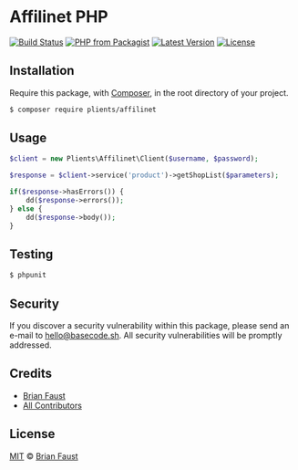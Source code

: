 # Affilinet PHP

[![Build Status](https://img.shields.io/travis/plients/affilinet/master.svg?style=flat-square)](https://travis-ci.org/plients/affilinet)
[![PHP from Packagist](https://img.shields.io/packagist/php-v/plients/affilinet.svg?style=flat-square)]()
[![Latest Version](https://img.shields.io/github/release/plients/affilinet.svg?style=flat-square)](https://github.com/plients/affilinet/releases)
[![License](https://img.shields.io/packagist/l/plients/affilinet.svg?style=flat-square)](https://packagist.org/packages/plients/affilinet)

## Installation

Require this package, with [Composer](https://getcomposer.org/), in the root directory of your project.

``` bash
$ composer require plients/affilinet
```

## Usage

```php
$client = new Plients\Affilinet\Client($username, $password);

$response = $client->service('product')->getShopList($parameters);

if($response->hasErrors()) {
    dd($response->errors());
} else {
    dd($response->body());
}
```

## Testing

``` bash
$ phpunit
```

## Security

If you discover a security vulnerability within this package, please send an e-mail to hello@basecode.sh. All security vulnerabilities will be promptly addressed.

## Credits

- [Brian Faust](https://github.com/faustbrian)
- [All Contributors](../../contributors)

## License

[MIT](LICENSE) © [Brian Faust](https://basecode.sh)
